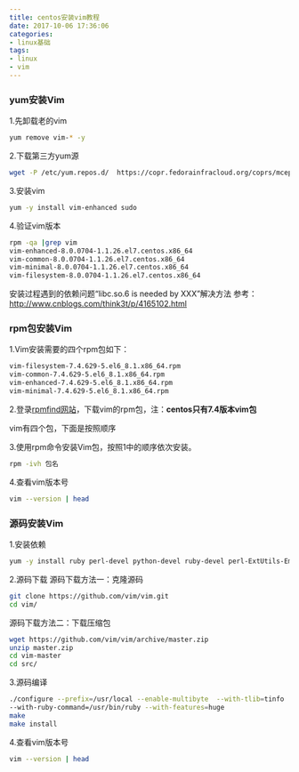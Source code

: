```yaml
---
title: centos安装vim教程
date: 2017-10-06 17:36:06
categories:
- linux基础
tags:
- linux
- vim
---
```


### yum安装Vim
1.先卸载老的vim
```bash
yum remove vim-* -y
```
2.下载第三方yum源
```bash
wget -P /etc/yum.repos.d/  https://copr.fedorainfracloud.org/coprs/mcepl/vim8/repo/epel-7/mcepl-vim8-epel-7.repo
```
3.安装vim
```bash
yum -y install vim-enhanced sudo
```

4.验证vim版本
```bash
rpm -qa |grep vim
vim-enhanced-8.0.0704-1.1.26.el7.centos.x86_64
vim-common-8.0.0704-1.1.26.el7.centos.x86_64
vim-minimal-8.0.0704-1.1.26.el7.centos.x86_64
vim-filesystem-8.0.0704-1.1.26.el7.centos.x86_64
```

安装过程遇到的依赖问题“libc.so.6 is needed by XXX”解决方法
参考：http://www.cnblogs.com/think3t/p/4165102.html

### rpm包安装Vim
1.Vim安装需要的四个rpm包如下：
```bash
vim-filesystem-7.4.629-5.el6_8.1.x86_64.rpm
vim-common-7.4.629-5.el6_8.1.x86_64.rpm
vim-enhanced-7.4.629-5.el6_8.1.x86_64.rpm  
vim-minimal-7.4.629-5.el6_8.1.x86_64.rpm
```

2.登录[rpmfind网站](https://www.rpmfind.net/linux/rpm2html/search.php)，下载vim的rpm包，注：**centos只有7.4版本vim包**

vim有四个包，下面是按照顺序

3.使用rpm命令安装Vim包，按照1中的顺序依次安装。
``` bash
rpm -ivh 包名
```
4.查看vim版本号
``` bash
vim --version | head
```

### 源码安装Vim
1.安装依赖
``` bash
yum -y install ruby perl-devel python-devel ruby-devel perl-ExtUtils-Embed ncurses-devel
```

2.源码下载
源码下载方法一：克隆源码
``` bash
git clone https://github.com/vim/vim.git
cd vim/
```

源码下载方法二：下载压缩包
``` bash
wget https://github.com/vim/vim/archive/master.zip
unzip master.zip
cd vim-master
cd src/
```

3.源码编译
``` bash
./configure --prefix=/usr/local --enable-multibyte  --with-tlib=tinfo  --enable-pythoninterp --enable-rubyinterp \
--with-ruby-command=/usr/bin/ruby --with-features=huge
make
make install
```

4.查看vim版本号
``` bash
vim --version | head
```
